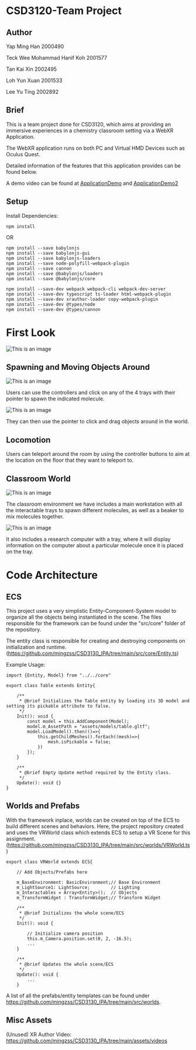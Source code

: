 # CSD3120-Team Project

## Author

Yap Ming Han 2000490

Teck Wee Mohammad Hanif Koh 2001577

Tan Kai Xin 2002495

Loh Yun Xuan 2001533

Lee Yu Ting 2002892

## Brief

This is a team project done for CSD3120, which aims at providing an immersive experiences in a chemistry classroom setting via a WebXR Application.

The WebXR application runs on both PC and Virtual HMD Devices such as Oculus Quest.

Detailed information of the features that this application provides can be found below.

A demo video can be found at [ApplicationDemo](ApplicationDemo.mp4) and [ApplicationDemo2](ApplicationDemo2.mp4)

## Setup

Install Dependencies:

```
npm install
```

OR

```
npm install --save babylonjs
npm install --save babylonjs-gui
npm install --save babylonjs-loaders
npm install --save node-polyfill-webpack-plugin
npm install --save cannon
npm install --save @babylonjs/loaders
npm install --save @babylonjs/core

npm install --save-dev webpack webpack-cli webpack-dev-server
npm install --save-dev typescript ts-loader html-webpack-plugin
npm install --save-dev xrauthor-loader copy-webpack-plugin
npm install --save-dev @types/node
npm install --save-dev @types/cannon
```

# First Look

![This is an image](public/assets/textures/preview.png)

## Spawning and Moving Objects Around

![This is an image](public/assets/textures/example1.png)

Users can use the controllers and click on any of the 4 trays with their pointer to spawn the indicated molecule.

![This is an image](public/assets/textures/example2.png)

They can then use the pointer to click and drag objects around in the world.

## Locomotion

Users can teleport around the room by using the controller buttons to aim at the location on the floor that they want to teleport to.

## Classroom World

![This is an image](public/assets/textures/example4.png)

The classroom environment we have includes a main workstation with all the interactable trays to spawn different molecules, as well as a beaker to mix molecules together.

![This is an image](public/assets/textures/example5.png)

It also includes a research computer with a tray, where it will display information on the computer about a particular molecule once it is placed on the tray.

# Code Architecture

## ECS

This project uses a very simplistic Entity-Component-System model to organize all the objects being instantiated in the scene. The files responsible for the framework can be found under the "src/core" folder of the repository.

The entity class is responsible for creating and destroying components on initialization and runtime.
(https://github.com/mingzss/CSD3130_IPA/tree/main/src/core/Entity.ts)

Example Usage:

```
import {Entity, Model} from "../../core"

export class Table extends Entity{

    /**
     * @brief Initializes the Table entity by loading its 3D model and setting its pickable attribute to false.
     */
    Init(): void {
        const model = this.AddComponent(Model);
        model.m_AssetPath = "assets/models/table.gltf";
        model.LoadModel().then(()=>{
            this.getChildMeshes().forEach((mesh)=>{
                mesh.isPickable = false;
            })
        });
    }

    /**
     * @brief Empty Update method required by the Entity class.
     */
    Update(): void {}
}
```

## Worlds and Prefabs

With the framework inplace, worlds can be created on top of the ECS to build different scenes and behaviors. Here, the project repository created and uses the VRWorld class which extends ECS to setup a VR Scene for this assignment.
(https://github.com/mingzss/CSD3130_IPA/tree/main/src/worlds/VRWorld.ts)

```
export class VRWorld extends ECS{

    // Add Objects/Prefabs here

    m_BaseEnvironment: BasicEnvironment;// Base Environment
    m_LightSource1: LightSource;        // Lighting
    m_Interactables = Array<Entity>();  // Objects
    m_TransformWidget : TransformWidget;// Transform Widget

    /**
     * @brief Initializes the whole scene/ECS
     */
    Init(): void {

        // Initialize camera position
        this.m_Camera.position.set(0, 2, -16.5);
        ...
    }

    /**
     * @brief Updates the whole scene/ECS
     */
    Update(): void {
        ...
    }

```

A list of all the prefabs/entity templates can be found under
https://github.com/mingzss/CSD3130_IPA/tree/main/src/worlds.

## Misc Assets

(Unused) XR Author Video:
https://github.com/mingzss/CSD3130_IPA/tree/main/assets/videos
